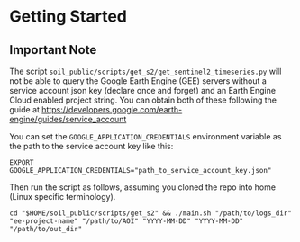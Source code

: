# Getting Started

## Important Note
The script `soil_public/scripts/get_s2/get_sentinel2_timeseries.py` will not be able to query the Google Earth Engine (GEE) servers without a service account json key (declare once and forget) and an Earth Engine Cloud enabled project string. You can obtain both of these following the guide at <https://developers.google.com/earth-engine/guides/service_account>

You can set the `GOOGLE_APPLICATION_CREDENTIALS` environment variable as the path to the service account key like this:
```{bash}
EXPORT GOOGLE_APPLICATION_CREDENTIALS="path_to_service_account_key.json"
```

Then run the script as follows, assuming you cloned the repo into home (Linux specific terminology).
```{bash}
cd "$HOME/soil_public/scripts/get_s2" && ./main.sh "/path/to/logs_dir" "ee-project-name" "/path/to/AOI" "YYYY-MM-DD" "YYYY-MM-DD" "/path/to/out_dir"
```